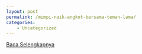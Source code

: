 ```yaml
---
layout: post
permalink: /mimpi-naik-angkot-bersama-teman-lama/
categories:
    - Uncategorized
---
```


[Baca Selengkapnya](/04)